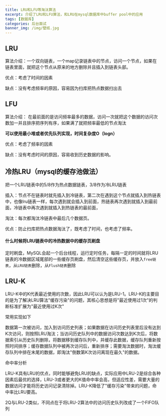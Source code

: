 ```yaml
---
title: LRU和LFU等淘汰算法
excerpt: 介绍了LRU和LFU算法，和LRU在mysql数据库中buffer pool中的应用
tags: [数据库]
categories: 后台面试
banner_img: /img/壁纸.jpg 
---
```


## LRU

算法介绍：一个双向链表，一个map记录链表中的节点，访问一个节点，如果在链表里面，就把这个节点从原来的地方删除并且插入到链表头部。

优点：考虑了时间的因素

缺点：没有考虑频率的原因，容易因为扫库把热点数据扫出去



## LFU

算法介绍： 在最前面的是访问频率最多的数据，访问一次就把这个数据的访问次数加一并且排序把序列有序，如果满了就把频率最低的节点淘汰

**可以使用最小堆或者优先队列实现，时间复杂度O（logn）**

优点：考虑了频率的因素

缺点：没有考虑时间的原因，容易收到历史数据的影响。



## 冷热LRU（mysql的缓存池做法）

把一个LRU链表中的5/8作为热点数据链表，3/8作为冷LRU链表

插入：节点不在链表时就先插入到冷链表，第二次在遇到这个节点就插入到热链表中，也像lru链表一样，每次遇到就会插入到前面，热链表再次遇到就插入到最前面，冷链表中再次遇到就插入到热链表的最前面，

淘汰：每次都淘汰冷链表中最后几个数据页。

优点：防止扫库把热点数据淘汰了，既考虑了时间，也考虑了频率。

#### 什么时候将LRU链表中的冷热数据中的缓存页刷盘

定时刷盘，MySQL会起一个后台线程，运行定时任务，每隔一定的时间就将LRU链表的冷数据区域尾部的一些缓存页刷盘，然后清空这些缓存页，并放入`free链表`，从`LRU链表`删除，从`Flush链表`删除



## LRU-K

​	LRU-K中的K代表最近使用的次数，因此LRU可以认为是LRU-1。LRU-K的主要目的是为了解决LRU算法"缓存污染"的问题，其核心思想是将"最近使用过1次"的判断标准扩展为"最近使用过K次"

常用实现如下

数据第一次被访问，加入到访问历史列表；如果数据在访问历史列表里后没有达到K次访问，则按照LRU淘汰；当访问历史队列中的数据访问次数达到K次后，将数据索引从历史队列删除，将数据移到缓存队列中，并缓存此数据，缓存队列重新按照时间排序；缓存数据队列中被再次访问后，重新排序；需要淘汰数据时，淘汰缓存队列中排在末尾的数据，即淘汰"倒数第K次访问离现在最久"的数据。

命中率分析

LRU-K具有LRU的优点，同时能够避免LRU的缺点，实际应用中LRU-2是综合各种因素后最优的选择，LRU-3或者更大的K值命中率会高，但适应性差，需要大量的数据访问才能将历史访问记录清除掉。LRU-K降低了"缓存污染"带来的问题，命中率比LRU要高。

2Q与LRU-2类似，不同点在于将LRU-2算法中的访问历史队列改成了一个FIFO队列
